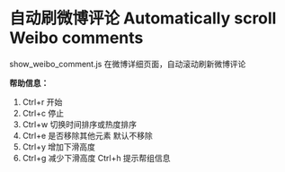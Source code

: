 #  自动刷微博评论 Automatically scroll Weibo comments

show_weibo_comment.js 在微博详细页面，自动滚动刷新微博评论  

**帮助信息：**  

1. Ctrl+r 开始 
2. Ctrl+c 停止 
3. Ctrl+w 切换时间排序或热度排序  
4. Ctrl+e 是否移除其他元素 默认不移除 
5. Ctrl+y 增加下滑高度 
6. Ctrl+g 减少下滑高度 Ctrl+h 提示帮组信息
